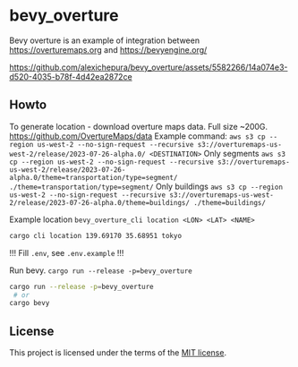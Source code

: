 # bevy_overture 
Bevy overture is an example of integration between <https://overturemaps.org> and <https://bevyengine.org/>



https://github.com/alexichepura/bevy_overture/assets/5582266/14a074e3-d520-4035-b78f-4d42ea2872ce

## Howto
To generate location - download overture maps data. Full size ~200G.
https://github.com/OvertureMaps/data
Example command: `aws s3 cp --region us-west-2 --no-sign-request --recursive s3://overturemaps-us-west-2/release/2023-07-26-alpha.0/ <DESTINATION>`
Only segments `aws s3 cp --region us-west-2 --no-sign-request --recursive s3://overturemaps-us-west-2/release/2023-07-26-alpha.0/theme=transportation/type=segment/ ./theme=transportation/type=segment/`
Only buildings `aws s3 cp --region us-west-2 --no-sign-request --recursive s3://overturemaps-us-west-2/release/2023-07-26-alpha.0/theme=buildings/ ./theme=buildings/`

Example location
`bevy_overture_cli location <LON> <LAT> <NAME>`
```sh
cargo cli location 139.69170 35.68951 tokyo
```

!!! Fill `.env`, see `.env.example` !!!

Run bevy. `cargo run --release -p=bevy_overture`
```sh
cargo run --release -p=bevy_overture
 # or
cargo bevy
```

## License

This project is licensed under the terms of the
[MIT license](/LICENSE-MIT).
